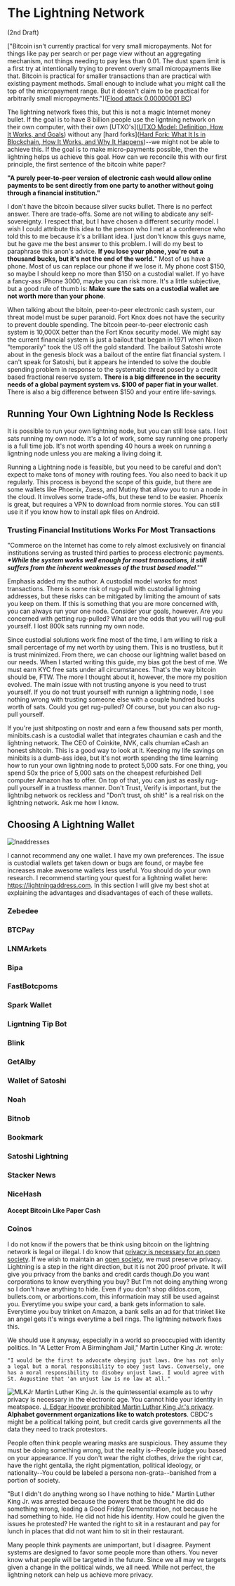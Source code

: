 
# The Lightning Network

(2nd Draft)

["Bitcoin isn't currently practical for very small micropayments. Not for things like pay per search or per page view without an aggregating mechanism, not things needing to pay less than 0.01. The dust spam limit is a first try at intentionally trying to prevent overly small micropayments like that. Bitcoin is practical for smaller transactions than are practical with existing payment methods. Small enough to include what you might call the top of the micropayment range. But it doesn't claim to be practical for arbitrarily small micropayments."]([Flood attack 0.00000001 BC](https://bitcointalk.org/index.php?topic=287.msg7524#msg7524))

The lightning network fixes this, but this is not a magic Internet money bullet. If the goal is to have 8 billion people use the ligntning network on their own computer, with their own [UTXO's]([UTXO Model: Definition, How It Works, and Goals](https://www.investopedia.com/terms/u/utxo.asp)) without any [hard forks]([Hard Fork: What It Is in Blockchain, How It Works, and Why It Happens](https://www.investopedia.com/terms/h/hard-fork.asp))--we might not be able to achieve this. If the goal is to make micro-payments possible, then the lightning helps us achieve this goal. How can we reconcile this with our first principle, the first sentence of the bitcoin white paper? 

**"A purely peer-to-peer version of electronic cash would allow online payments to be sent directly from one party to another without going through a financial institution."** 

I don't have the bitcoin because silver sucks bullet. There is no perfect answer. There are trade-offs. Some are not willing to abdicate any self-sovereignty. I respect that, but I have chosen a different security model. I wish I could attribute this idea to the person who I met at a conference who told this to me because it's a brilliant idea. I just don't know this guys name, but he gave me the best answer to this problem. I will do my best to paraphrase this anon's advice. **If you lose your phone, you're out a thousand bucks, but it's not the end of the world.**" Most of us have a phone. Most of us can replace our phone if we lose it. My phone cost $150, so maybe I should keep no more than $150 on a custodial wallet. If yo have a fancy-ass iPhone 3000, maybe you can risk more. It's a little subjective, but a good rule of thumb is: **Make sure the sats on a custodial wallet are not worth more than your phone**. 

When talking about the bitoin, peer-to-peer electronic cash system, our threat model must be super paranoid. Fort Knox does not have the security to prevent double spending. The bitcoin peer-to-peer electronic cash system is 10,000X better than the Fort Knox security model. We might say the current financial system is just a bailout that began in 1971 when Nixon "temporarily" took the US off the gold standard. The bailout Satoshi wrote about in the genesis block was a bailout of the entire fiat financial system. I can't speak for Satoshi, but it appears he intended to solve the double spending problem in response to the systematic threat posed by a credit based fractional reserve system. **There is a big difference in the security needs of a global payment system vs. $100 of paper fiat in your wallet**. There is also a big difference between $150 and your entire life-savings.

## Running Your Own Lightning Node Is Reckless

It is possible to run your own lightning node, but you can still lose sats. I lost sats running my own node. It's a lot of work, some say running one properly is a full time job. It's not worth spending 40 hours a week on running a ligntning node unless you are making a living doing it. 

Running a Lightning node is feasible, but you need to be careful and don't expect to make tons of money with routing fees. You also need to back it up regularly. This process is beyond the scope of this guide, but there are some wallets like Phoenix, Zuess, and Mutiny that allow you to run a node in the cloud. It involves some trade-offs, but these tend to be easier. Phoenix is great, but requires a VPN to download from normie stores. You can still use it if you know how to install apk files on Android.

### Trusting Financial Institutions Works For Most Transactions

"Commerce on the Internet has come to rely almost exclusively on financial institutions serving as trusted third parties to process electronic payments. **_*While the system works well enough for most transactions, it still suffers from the inherent weaknesses of the trust based model_**.""

Emphasis added my the author. A custodial model works for most transactions. There is some risk of rug-pull with custodial lightning addresses, but these risks can be mitigated by limiting the amount of sats you keep on them. If this is something that you are more concerned with, you can always run your one node. Consider your goals, however. Are you concerned with getting rug-pulled? What are the odds that you will rug-pull yourself. I lost 800k sats running my own node. 

Since custodial solutions work fine most of the time, I am willing to risk a small percentage of my net worth by using them. This is no trustless, but it is trust minimized. From there, we can choose our lightning wallet based on our needs. When I started writing this guide, my bias got the best of me. We must earn KYC free sats under all circumstances. That's the way bitcoin should be, FTW. The more I thought about it, however, the more my position evolved. The main issue with not trusting anyone is you need to trust yourself. If you do not trust yourself with runnign a lightning node, I see nothing wrong with trusting someone else with a couple hundred bucks worth of sats. Could you get rug-pulled? Of course, but you can also rug-pull yourself.

If you're just shitposting on nostr and earn a few thousand sats per month, minibits.cash is a custodial wallet that integrates chaumian e cash and the lightning network. The CEO of Coinkite, NVK, calls chumian eCash an honest shitcoin. This is a good way to look at it. Keeping my life savings on minibits is a dumb-ass idea, but it's not worth spending the time learning how to run your own lightning node to protect 5,000 sats. For one thing, you spend 50x the price of 5,000 sats on the cheapest refurbished Dell computer Amazon has to offer. On top of that, you can just as easily rug-pull yourself in a trustless manner. Don't Trust, Verify is important, but the lightnibg network os reckless and "Don't trust, oh shit!" is a real risk on the lightning network. Ask me how I know.



## Choosing A Lightning Wallet

![lnaddresses](https://i.nostr.build/romm3.png)

I cannot recommend any one wallet. I have my own preferences. The issue is custodial wallets get taken down or bugs are found, or maybe fee increases make awesome wallets less useful. You should do your own research. I recommend starting your quest for a lightning wallet here: https://lightningaddress.com. In this section I will give my best shot at explaining the advantages and disadvantages of each of these wallets.


### Zebedee


### BTCPay

### LNMArkets

### Bipa

### FastBotcpoms

### Spark Wallet


### Ligntning Tip Bot

### Blink

### GetAlby


### Wallet of Satoshi

### Noah

### Bitnob


### Bookmark

### Satoshi Lightning


### Stacker News



### NiceHash



#### Accept Bitcoin Like Paper Cash


### Coinos

I do not know if the powers that be think using bitcoin on the lightning network is legal or illegal. I do know that [privacy is necessary for an open society](#). If we wish to maintain an [open society](#), we must preserve privacy. Lightning is a step in the right direction, but it is not 200 proof private. It will give you privacy from the banks and credit cards though.Do you want corporations to know everything you buy? But I'm not doing anything wrong so I don't have anything to hide. Even if you don't shop dildos.com, bullets.com, or arbortions.com, this informatioin may still be used against you. Everytime you swipe your card, a bank gets information to sale. Everytime you buy trinket on Amazon, a bank sells an ad for that trinket like an angel gets it's wings everytime a bell rings. The lightning network fixes this.



We should use it anyway, especially in a world so preoccupied with identity politics. In "A Letter From A Birmingham Jail," Martin Luther King Jr. wrote:
 
`"I would be the first to advocate obeying just laws. One has not only a legal but a moral responsibility to obey just laws. Conversely, one has a moral responsibility to disobey unjust laws. I would agree with St. Augustine that 'an unjust law is no law at all."`

![MLKJr](http://cdn.history.com/sites/2/2014/01/mlk-in-birmingham-jail.jpg)
Martin Luther King Jr. is the quintessential example as to why privacy is necessary in the electronic age. You cannot hide your identity in meatspace. [J. Edgar Hoover prohibited Martin Luther King Jr.'s privacy](https://time.com/5930571/martin-luther-king-jr-fbi/). **Alphabet government organizations like to watch protestors**. CBDC's might be a political talking point, but credit cards give governments all the data they need to track protestors. 

People often think people wearing masks are suspicious.  They assume they must be doing something wrong, but the reality is--People judge you based on your appearance. If you don't wear the right clothes, drive the right car, have the right gentalia, the right pigmentation, political ideology, or nationality--You could be labeled a persona non-grata--banished from a portion of society.

"But I didn't do anything wrong so I have nothing to hide." Martin Luther King Jr. was arrested because the powers that be thought he did do something wrong, leading a Good Friday Demonstration, not because he had something to hide. He did not hide his identity. How could he given the issues he protested? He wanted the right to sit in a restaurant and pay for lunch in places that did not want him to sit in their restaurant.

Many people think payments are unimportant, but I disagree. Payment systems are designed to favor some people more than others. You never know what people will be targeted in the future. Since we all may ve targets given a change in the political winds, we all need. While not perfect, the lightning netork can help us achieve more privacy.
